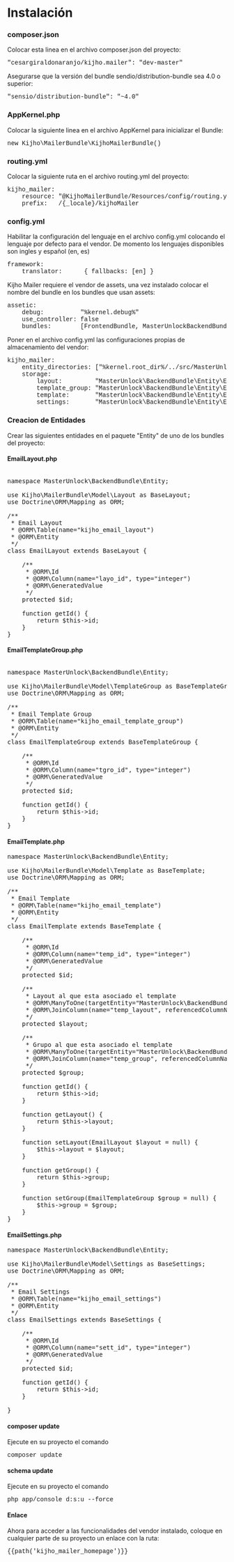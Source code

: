 <html>
 <body>
<h1>Instalación</h1>


<h3>composer.json</h3>

Colocar esta linea en el archivo composer.json del proyecto:

<pre style="font-family: Courier New;">"cesargiraldonaranjo/kijho.mailer": "dev-master"</pre>


Asegurarse que la versión del bundle sendio/distribution-bundle sea 4.0 o superior:

<pre style="font-family: Courier New;">"sensio/distribution-bundle": "~4.0"</pre>

<h3>AppKernel.php</h3>

Colocar la siguiente linea en el archivo AppKernel para inicializar el Bundle:

<pre style="font-family: Courier New;">new Kijho\MailerBundle\KijhoMailerBundle()</pre>


<h3>routing.yml</h3>

Colocar la siguiente ruta en el archivo routing.yml del proyecto:

<pre style="font-family: Courier New;">
kijho_mailer:
    resource: "@KijhoMailerBundle/Resources/config/routing.yml"
    prefix:   /{_locale}/kijhoMailer
</pre>


<h3>config.yml</h3>

Habilitar la configuración del lenguaje en el archivo config.yml colocando  el lenguaje por defecto para el vendor. De momento los lenguajes disponibles son ingles y español (en, es)

<pre style="font-family: Courier New;">
framework:
    translator:      { fallbacks: [en] }
</pre>


Kijho Mailer requiere el vendor de assets, una vez instalado colocar el nombre del bundle en los bundles que usan assets:

<pre style="font-family: Courier New;">
assetic:
    debug:          "%kernel.debug%"
    use_controller: false
    bundles:        [FrontendBundle, MasterUnlockBackendBundle, KijhoMailerBundle]
</pre>

Poner en el archivo config.yml las configuraciones propias de almacenamiento del vendor:
<pre style="font-family: Courier New;">
kijho_mailer:
    entity_directories: ["%kernel.root_dir%/../src/MasterUnlock/BackendBundle/Entity/"]
    storage:
        layout:         "MasterUnlock\BackendBundle\Entity\EmailLayout"
        template_group: "MasterUnlock\BackendBundle\Entity\EmailTemplateGroup"
        template:       "MasterUnlock\BackendBundle\Entity\EmailTemplate"
        settings:       "MasterUnlock\BackendBundle\Entity\EmailSettings"
</pre>


<h3>Creacion de Entidades</h3>

Crear las siguientes entidades en el paquete "Entity" de uno de los bundles del proyecto:

<h4>EmailLayout.php</h4>


<pre>

namespace MasterUnlock\BackendBundle\Entity;

use Kijho\MailerBundle\Model\Layout as BaseLayout;
use Doctrine\ORM\Mapping as ORM;

/**
 * Email Layout
 * @ORM\Table(name="kijho_email_layout")
 * @ORM\Entity
 */
class EmailLayout extends BaseLayout {

    /**
     * @ORM\Id
     * @ORM\Column(name="layo_id", type="integer")
     * @ORM\GeneratedValue
     */
    protected $id;

    function getId() {
        return $this->id;
    }
}
</pre>

<h4>EmailTemplateGroup.php</h4>


<pre>

namespace MasterUnlock\BackendBundle\Entity;

use Kijho\MailerBundle\Model\TemplateGroup as BaseTemplateGroup;
use Doctrine\ORM\Mapping as ORM;

/**
 * Email Template Group
 * @ORM\Table(name="kijho_email_template_group")
 * @ORM\Entity
 */
class EmailTemplateGroup extends BaseTemplateGroup {

    /**
     * @ORM\Id
     * @ORM\Column(name="tgro_id", type="integer")
     * @ORM\GeneratedValue
     */
    protected $id;
    
    function getId() {
        return $this->id;
    }
}
</pre>

<h4>EmailTemplate.php</h4>

<pre>
namespace MasterUnlock\BackendBundle\Entity;

use Kijho\MailerBundle\Model\Template as BaseTemplate;
use Doctrine\ORM\Mapping as ORM;

/**
 * Email Template
 * @ORM\Table(name="kijho_email_template")
 * @ORM\Entity
 */
class EmailTemplate extends BaseTemplate {

    /**
     * @ORM\Id
     * @ORM\Column(name="temp_id", type="integer")
     * @ORM\GeneratedValue
     */
    protected $id;
    
    /**
     * Layout al que esta asociado el template
     * @ORM\ManyToOne(targetEntity="MasterUnlock\BackendBundle\Entity\EmailLayout")
     * @ORM\JoinColumn(name="temp_layout", referencedColumnName="layo_id", nullable=true)
     */
    protected $layout;
    
    /**
     * Grupo al que esta asociado el template
     * @ORM\ManyToOne(targetEntity="MasterUnlock\BackendBundle\Entity\EmailTemplateGroup")
     * @ORM\JoinColumn(name="temp_group", referencedColumnName="tgro_id", nullable=true)
     */
    protected $group;
    
    function getId() {
        return $this->id;
    }
    
    function getLayout() {
        return $this->layout;
    }

    function setLayout(EmailLayout $layout = null) {
        $this->layout = $layout;
    }
    
    function getGroup() {
        return $this->group;
    }

    function setGroup(EmailTemplateGroup $group = null) {
        $this->group = $group;
    }
}
</pre>

<h4>EmailSettings.php</h4>

<pre>
namespace MasterUnlock\BackendBundle\Entity;

use Kijho\MailerBundle\Model\Settings as BaseSettings;
use Doctrine\ORM\Mapping as ORM;

/**
 * Email Settings
 * @ORM\Table(name="kijho_email_settings")
 * @ORM\Entity
 */
class EmailSettings extends BaseSettings {

    /**
     * @ORM\Id
     * @ORM\Column(name="sett_id", type="integer")
     * @ORM\GeneratedValue
     */
    protected $id;
    
    function getId() {
        return $this->id;
    }

}
</pre>

<h4>composer update</h4>
Ejecute en su proyecto el comando <pre style="font-family: Courier New;">composer update</pre> 

<h4>schema update</h4>
Ejecute en su proyecto el comando <pre style="font-family: Courier New;">php app/console d:s:u --force</pre> 

<h4>Enlace</h4>
Ahora para acceder a las funcionalidades del vendor instalado, coloque en cualquier parte de su proyecto un enlace con la ruta:
<pre style="font-family: Courier New;">{{path('kijho_mailer_homepage')}}</pre>

<script>
    $( function() { $("PRE").prettyPre(); } );
</script>

</body>
</html>